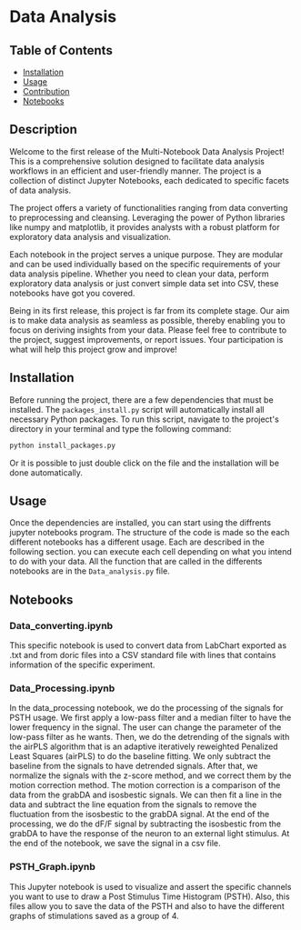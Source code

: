 # Data Analysis

## Table of Contents

- [Installation](#installation)
- [Usage](#usage)
- [Contribution](#contribution)
- [Notebooks](#notebooks)


## Description

Welcome to the first release of the Multi-Notebook Data Analysis Project! This is a comprehensive solution designed to facilitate data analysis workflows in an efficient and user-friendly manner. The project is a collection of distinct Jupyter Notebooks, each dedicated to specific facets of data analysis.

The project offers a variety of functionalities ranging from data converting to preprocessing and cleansing. Leveraging the power of Python libraries like numpy and matplotlib, it provides analysts with a robust platform for exploratory data analysis and visualization.

Each notebook in the project serves a unique purpose. They are modular and can be used individually based on the specific requirements of your data analysis pipeline. Whether you need to clean your data, perform exploratory data analysis or just convert simple data set into CSV, these notebooks have got you covered.

Being in its first release, this project is far from its complete stage. Our aim is to make data analysis as seamless as possible, thereby enabling you to focus on deriving insights from your data. Please feel free to contribute to the project, suggest improvements, or report issues. Your participation is what will help this project grow and improve!

## Installation

Before running the project, there are a few dependencies that must be installed. The `packages_install.py` script will automatically install all necessary Python packages. To run this script, navigate to the project's directory in your terminal and type the following command:

```bash
python install_packages.py
```
Or it is possible to just double click on the file and the installation will be done automatically.

## Usage
Once the dependencies are installed, you can start using the diffrents jupyter notebooks program. The structure of the code is made so the each different notebooks has a different usage. Each are described in the following section. you can execute each cell depending on what you intend to do with your data. All the function that are called in the differents notebooks are in the `Data_analysis.py` file. 
<!-- Here, describe how the program is used. Include all steps necessary to use it, and any code samples if necessary. -->


## Notebooks

### Data_converting.ipynb
This specific notebook is used to convert data from LabChart exported as .txt and from doric files into a CSV standard file with lines that contains information of the specific experiment.
### Data_Processing.ipynb
In the data_processing notebook, we do the processing of the signals for PSTH usage. We first apply a low-pass filter and a median filter to have the lower frequency in the signal. The user can change the parameter of the low-pass filter as he wants. Then, we do the detrending of the signals with the airPLS algorithm that is an adaptive iteratively reweighted Penalized Least Squares (airPLS) to do the baseline fitting. We only subtract the baseline from the signals to have detrended signals. After that, we normalize the signals with the z-score method, and we correct them by the motion correction method. The motion correction is a comparison of the data from the grabDA and isosbestic signals. We can then fit a line in the data and subtract the line equation from the signals to remove the fluctuation from the isosbestic to the grabDA signal. At the end of the processing, we do the dF/F signal by subtracting the isosbestic from the grabDA to have the response of the neuron to an external light stimulus. At the end of the notebook, we save the signal in a csv file.
### PSTH_Graph.ipynb
This Jupyter notebook is used to visualize and assert the specific channels you want to use to draw a Post Stimulus Time Histogram (PSTH). Also, this files allow you to save the data of the PSTH and also to have the different graphs of stimulations saved as a group of 4.
